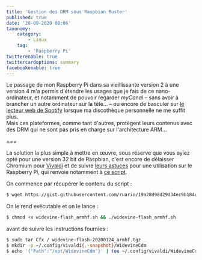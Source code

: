 ```yaml
---
title: 'Gestion des DRM sous Raspbian Buster'
published: true
date: '28-09-2020 08:06'
taxonomy:
    category:
        - Linux
    tag:
        - 'Raspberry Pi'
twitterenable: true
twittercardoptions: summary
facebookenable: true
---
```


Le passage de mon Raspberry Pi dans sa vieillissante version 2 à une version 4 m'a permis d'étendre les usages que je fais de ce nano-ordinateur, et notamment de pouvoir regarder _myCanal_  &ndash; sans avoir à brancher un autre ordinateur sur la télé... &ndash; ou encore de basculer sur [le lecteur web de Spotify](https://open.spotify.com/) lorsque ma discothèque personnelle ne me suffit plus.       
Mais ces plateformes, comme tant d'autres, protègent leurs contenus avec des DRM qui ne sont pas pris en charge sur l'architecture ARM...

===

La solution la plus simple à mettre en œuvre, sous réserve que vous ayiez opté pour une version 32 bit de Raspbian, c'est encore de délaisser Chromium pour [Vivaldi](https://vivaldi.com/fr/) et de suivre [leurs astuces](https://help.vivaldi.com/fr/article/raspberry-pi-astuces-pour-utiliser-vivaldi/) pour une utilisation sur le Raspberry Pi, qui renvoie notamment à [ce script](https://gist.github.com/ruario/19a28d98d29d34ec9b184c42e5f8bf29).

On commence par récupérer le contenu du script&nbsp;:

```bash
$ wget https://gist.githubusercontent.com/ruario/19a28d98d29d34ec9b184c42e5f8bf29/raw/6ff95fa30a291319700b5a75dd558038d3e202c5/widevine-flash_armhf.sh
```

On le rend exécutable et on le lance&nbsp;:

```bash
$ chmod +x widevine-flash_armhf.sh && ./widevine-flash_armhf.sh
```

avant de suivre les instructions fournies&nbsp;:

```bash
$ sudo tar Cfx / widevine-flash-20200124_armhf.tgz
$ mkdir -p ~/.config/vivaldi{,-snapshot}/WidevineCdm
$ echo '{"Path":"/opt/WidevineCdm"}' | tee ~/.config/vivaldi/WidevineCdm/latest-component-updated-widevine-cdm > ~/.config/vivaldi-snapshot/WidevineCdm/latest-component-updated-widevine-cdm
```


